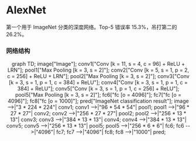 # AlexNet

第一个用于 ImageNet 分类的深度网络。Top-5 错误率 15.3%，吊打第二的 26.2%。

### 网络结构

<script src="https://cdnjs.cloudflare.com/ajax/libs/mermaid/7.0.0/mermaid.js"></script>
<script>mermaid.initialize({startOnLoad:true});</script>
<center><div class="mermaid">
    graph TD;
    image["Image"];
    conv1["Conv [k = 11, s = 4, c = 96] + ReLU + LRN"];
    pool1["Max Pooling [k = 3, s = 2]"];
    conv2["Conv [k = 5, s = 1, p = 2, c = 256] + ReLU + LRN"];
    pool2["Max Pooling [k = 3, s = 2]"];
    conv3["Conv [k = 3, s = 1, p = 1, c = 384] + ReLU"];
    conv4["Conv [k = 3, s = 1, p = 1, c = 384] + ReLU"];
    conv5["Conv [k = 3, s = 1, p = 1, c = 256] + ReLU"];
    pool5["Max Pooling [k = 3, s = 2]"];
    fc6["fc [o = 4096]"];
    fc7["fc [o = 4096]"];
    fc8["fc [o = 1000]"];
    pred["ImageNet classification result"];
    image -->|"3 * 224 * 224"| conv1;
    conv1 -->|"96 * 54 * 54"| pool1;
    pool1 -->|"96 * 27 * 27"| conv2;
    conv2 -->|"256 * 27 * 27"| pool2;
    pool2 -->|"256 * 13 * 13"| conv3;
    conv3 -->|"384 * 13 * 13"| conv4;
    conv4 -->|"384 * 13 * 13"| conv5;
    conv5 -->|"256 * 13 * 13"| pool5;
    pool5 -->|"256 * 6 * 6"| fc6;
    fc6 -->|"4096"| fc7;
    fc7 -->|"4096"| fc8;
    fc8 -->|"1000"| pred;
</div></center>
